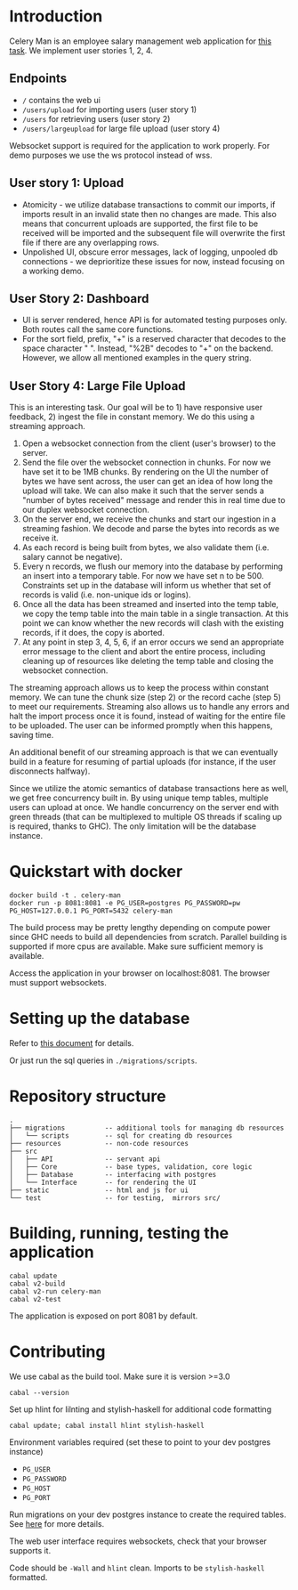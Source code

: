 # Introduction
Celery Man is an employee salary management web application for [this task](./resources/task.pdf). We implement user stories 1, 2, 4.

## Endpoints
- `/` contains the web ui
- `/users/upload` for importing users (user story 1)
- `/users` for retrieving users (user story 2)
- `/users/largeupload` for large file upload (user story 4)

Websocket support is required for the application to work properly. For demo purposes we use the ws protocol instead of wss.

## User story 1: Upload
- Atomicity - we utilize database transactions to commit our imports, if imports result in an invalid state then no changes are made. This also means that concurrent uploads are supported, the first file to be received will be imported and the subsequent file will overwrite the first file if there are any overlapping rows.
- Unpolished UI, obscure error messages, lack of logging, unpooled db connections - we deprioritize these issues for now, instead focusing on a working demo.

## User Story 2: Dashboard
- UI is server rendered, hence API is for automated testing purposes only. Both routes call the same core functions.
- For the sort field, prefix, "+" is a reserved character that decodes to the space character " ". Instead, "%2B" decodes to "+" on the backend. However, we allow all mentioned examples in the query string.

## User Story 4: Large File Upload
This is an interesting task. Our goal will be to 1) have responsive user feedback, 2) ingest the file in constant memory. We do this using a streaming approach.
1. Open a websocket connection from the client (user's browser) to the server.
2. Send the file over the websocket connection in chunks. For now we have set it to be 1MB chunks. By rendering on the UI the number of bytes we have sent across, the user can get an idea of how long the upload will take. We can also make it such that the server sends a "number of bytes received" message and render this in real time due to our duplex websocket connection.
3. On the server end, we receive the chunks and start our ingestion in a streaming fashion. We decode and parse the bytes into records as we receive it.
4. As each record is being built from bytes, we also validate them (i.e. salary cannot be negative).
5. Every n records, we flush our memory into the database by performing an insert into a temporary table. For now we have set n to be 500. Constraints set up in the database will inform us whether that set of records is valid (i.e. non-unique ids or logins).
6. Once all the data has been streamed and inserted into the temp table, we copy the temp table into the main table in a single transaction. At this point we can know whether the new records will clash with the existing records, if it does, the copy is aborted.
7. At any point in step 3, 4, 5, 6, if an error occurs we send an appropriate error message to the client and abort the entire process, including cleaning up of resources like deleting the temp table and closing the websocket connection.

The streaming approach allows us to keep the process within constant memory. We can tune the chunk size (step 2) or the record cache (step 5) to meet our requirements. Streaming also allows us to handle any errors and halt the import process once it is found, instead of waiting for the entire file to be uploaded. The user can be informed promptly when this happens, saving time.

An additional benefit of our streaming approach is that we can eventually build in a feature for resuming of partial uploads (for instance, if the user disconnects halfway).

Since we utilize the atomic semantics of database transactions here as well, we get free concurrency built in. By using unique temp tables, multiple users can upload at once. We handle concurrency on the server end with green threads (that can be multiplexed to multiple OS threads if scaling up is required, thanks to GHC). The only limitation will be the database instance.

# Quickstart with docker
```
docker build -t . celery-man
docker run -p 8081:8081 -e PG_USER=postgres PG_PASSWORD=pw PG_HOST=127.0.0.1 PG_PORT=5432 celery-man
```
The build process may be pretty lengthy depending on compute power since GHC needs to build all dependencies from scratch. Parallel building is supported if more cpus are available. Make sure sufficient memory is available.

Access the application in your browser on localhost:8081. The browser must support websockets.

# Setting up the database
Refer to [this document](./migrations/README.md) for details.

Or just run the sql queries in `./migrations/scripts`.

# Repository structure
```
.
├── migrations          -- additional tools for managing db resources
│   └── scripts         -- sql for creating db resources
├── resources           -- non-code resources
├── src
│   ├── API             -- servant api
│   ├── Core            -- base types, validation, core logic
│   ├── Database        -- interfacing with postgres
│   └── Interface       -- for rendering the UI
├── static              -- html and js for ui
└── test                -- for testing,  mirrors src/
```

# Building, running, testing the application
```
cabal update
cabal v2-build
cabal v2-run celery-man
cabal v2-test
```
The application is exposed on port 8081 by default.

# Contributing
We use cabal as the build tool. Make sure it is version >=3.0
```
cabal --version
```

Set up hlint for lilnting and stylish-haskell for additional code formatting
```
cabal update; cabal install hlint stylish-haskell
```

Environment variables required (set these to point to your dev postgres instance)
- `PG_USER`
- `PG_PASSWORD`
- `PG_HOST`
- `PG_PORT`

Run migrations on your dev postgres instance to create the required tables. See [here](./migrations/README.md) for more details.

The web user interface requires websockets, check that your browser supports it.

Code should be `-Wall` and `hlint` clean. Imports to be `stylish-haskell` formatted.